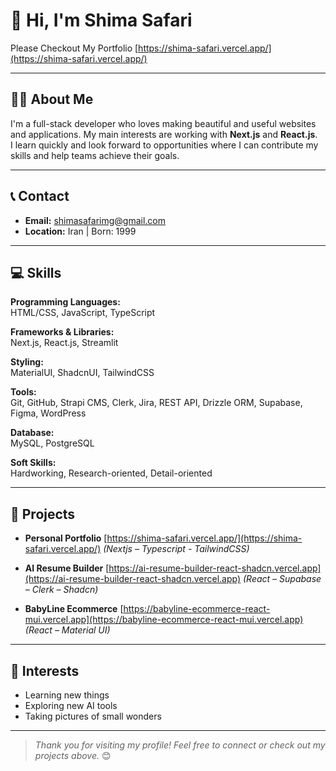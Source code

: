 # 👋 Hi, I'm Shima Safari
Please Checkout My Portfolio [https://shima-safari.vercel.app/](https://shima-safari.vercel.app/)

---

## 👩‍💻 About Me

I'm a full-stack developer who loves making beautiful and useful websites and applications. My main interests are working with **Next.js** and **React.js**.  
I learn quickly and look forward to opportunities where I can contribute my skills and help teams achieve their goals.

---
## 📞 Contact
- **Email:** shimasafarimg@gmail.com
- **Location:** Iran | Born: 1999
---

## 💻 Skills

**Programming Languages:**  
HTML/CSS, JavaScript, TypeScript

**Frameworks & Libraries:**  
Next.js, React.js, Streamlit

**Styling:**  
MaterialUI, ShadcnUI, TailwindCSS

**Tools:**  
Git, GitHub, Strapi CMS, Clerk, Jira, REST API, Drizzle ORM, Supabase, Figma, WordPress

**Database:**  
MySQL, PostgreSQL

**Soft Skills:**  
Hardworking, Research-oriented, Detail-oriented

---

## 🚀 Projects
- **Personal Portfolio**   [https://shima-safari.vercel.app/](https://shima-safari.vercel.app/)
 *(Nextjs – Typescript - TailwindCSS)*
  
- **AI Resume Builder**  [https://ai-resume-builder-react-shadcn.vercel.app](https://ai-resume-builder-react-shadcn.vercel.app)
  *(React – Supabase – Clerk – Shadcn)*
 

- **BabyLine Ecommerce**   [https://babyline-ecommerce-react-mui.vercel.app](https://babyline-ecommerce-react-mui.vercel.app)
  *(React – Material UI)*  
 
---

## 🌱 Interests

- Learning new things
- Exploring new AI tools
- Taking pictures of small wonders

---

> _Thank you for visiting my profile! Feel free to connect or check out my projects above._ 😊
